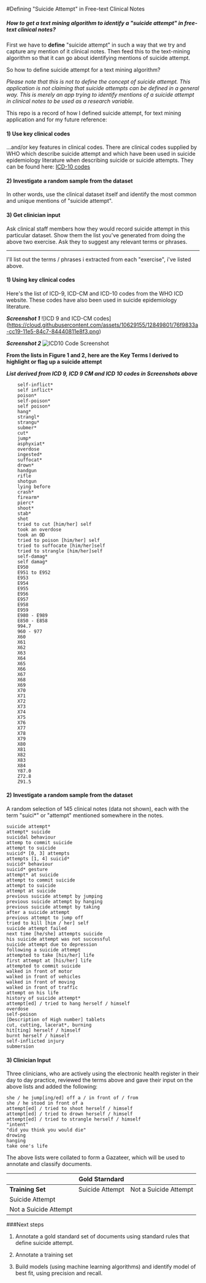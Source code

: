 #Defining "Suicide Attempt" in Free-text Clinical Notes

##### How to get a text mining algorithm to identify a "suicide attempt" in free-text clinical notes?

First we have to **define** "suicide attempt" in such a way that we try and capture any mention of it clinical notes. Then feed this to the text-mining algorithm so that it can go about identifying mentions of suicide attempt.

So how to define suicide attempt for a text mining algorithm?

_Please note that this is not to define the concept of suicide attempt. This application is not claiming that suicide attempts can be defined in a general way. This is merely an app trying to identify mentions of a suicide attempt in clinical notes to be used as a research variable._

This repo is a record of how I defined suicide attempt, for text mining application and for my future reference:

#### 1) Use key clinical codes
...and/or key features in clinical codes. There are clinical codes supplied by WHO which describe suicide attempt and which have been used in suicide epidemiology literature when describing suicide or suicide attempts. They can be found here: [ICD-10 codes](http://apps.who.int/classifications/icd10/browse/2015/en#/X60-X84)

#### 2) Investigate a random sample from the dataset 

In other words, use the clinical dataset itself and identify the most common and unique mentions of "suicide attempt". 

#### 3) Get clinician input

Ask clinical staff members how they would record suicide attempt in this particular dataset. Show them the list you've generated from doing the above two exercise. Ask they to suggest any relevant terms or phrases. 



***************
I'll list out the terms / phrases i extracted from each "exercise", i've listed above. 


#### 1) Using key clinical codes

Here's the list of ICD-9, ICD-CM and ICD-10 codes from the WHO ICD website. These codes have also been used in suicide epidemiology literature. 

**_Screenshot 1_**
![ICD 9 and ICD-CM codes] (https://cloud.githubusercontent.com/assets/10629155/12849801/76f9833a-cc19-11e5-84c7-84440811e8f3.png) 

**_Screenshot 2_**
![ICD10 Code Screenshot](https://cloud.githubusercontent.com/assets/10629155/12849775/4f10d594-cc19-11e5-90df-b5048e0b2a89.png)

 


**From the lists in Figure 1 and 2, here are the Key Terms I derived to highlight or flag up a suicide attempt****_List derived from ICD 9, ICD 9 CM and ICD 10 codes in Screenshots above_**
		self-inflict*
		self inflict*
		poison*
		self-poison*
		self poison*		hang*		strangl*		strangu*		submer*		cut*		jump*		asphyxiat*		overdose		ingested*		suffocat*		drown*		handgun		rifle		shotgun		lying before		crash*		firearm*		pierc* 		shoot*		stab*		shot		tried to cut [him/her] self		took an overdose		took an OD		tried to poison [him/her] self		tried to suffocate [him/her]self		tried to strangle [him/her]self
		self-damag*
		self damag*		E950		E951 to E952		E953		E954		E955		E956		E957		E958		E959		E980 - E989		E850 - E858
		994.7
		960 - 977		X60		X61		X62		X63		X64		X65		X66		X67		X68		X69		X70		X71		X72		X73		X74		X75		X76		X77		X78		X79		X80		X81		X82		X83		X84		Y87.0		Z72.8		Z91.5

#### 2) Investigate a random sample from the dataset

A random selection of 145 clinical notes (data not shown), each with the term "suici*" or "attempt" mentioned somewhere in the notes. 


	suicide attempt*	attempt* suicide	suicidal behaviour
	attemp to commit suicide	attempt to suicide	suicid* [0, 3] attempts	attempts [1, 4] suicid*	suicid* behaviour	suicid* gesture	attempt* at suicide	attempt to commit suicide	attempt to suicide	attempt at suicide	previous suicide attempt by jumping	previous suicide attempt by hanging	previous suicide attempt by taking	after a suicide attempt	previous attempt to jump off	tried to kill [him / her] self	suicide attempt failed	next time [he/she] attempts suicide	his suicide attempt was not successful	suicide attempt due to depression	following a suicide attempt	attempted to take [his/her] life	first attempt at [his/her] life	attempted to commit suicide	walked in front of motor	walked in front of vehicles	walked in front of moving	walked in front of traffic	attempt on his life	history of suicide attempt*	attempt[ed] / tried to hang herself / himself	overdose	self-poison	[Description of High number] tablets	cut, cutting, lacerat*, burning	hit[ting] herself / himself	burnt herself / himself	self-inflicted injury	submersion
	

#### 3) Clinician Input

Three clinicians, who are actively using the electronic health register in their day to day practice, reviewed the terms above and  gave their input on the above lists and added the following:

	she / he jump[ing/ed] off a / in front of / from	she / he stood in front of a	attempt[ed] / tried to shoot herself / himself	attempt[ed] / tried to drown herself / himself	attempt[ed] / tried to strangle herself / himself
	"intent"	"did you think you would die"
	drowing
	hanging
	take one's life



The above lists were collated to form a Gazateer, which will be used to annotate and classify documents.
 
|                       | **Gold Starndard** |             |         
| -------------         | -------------      | ------------|
| **Training Set**      |  Suicide Attempt   | Not a Suicide Attempt|
| Suicide Attempt       |                    |             |        
| Not a Suicide Attempt |                    |             |        



###Next steps

1) Annotate a gold standard set of documents using standard rules that define suicide attempt.

2) Annotate a training set 

3) Build models (using machine learning algorithms) and identify model of best fit, using precision and recall. 